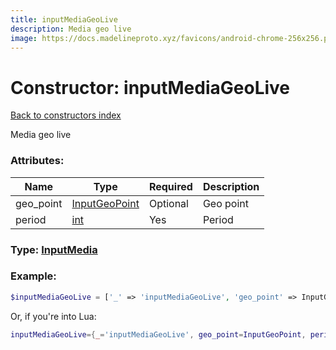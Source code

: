 ```yaml
---
title: inputMediaGeoLive
description: Media geo live
image: https://docs.madelineproto.xyz/favicons/android-chrome-256x256.png
---
```

# Constructor: inputMediaGeoLive  
[Back to constructors index](index.md)



Media geo live

### Attributes:

| Name     |    Type       | Required | Description |
|----------|---------------|----------|-------------|
|geo\_point|[InputGeoPoint](../types/InputGeoPoint.md) | Optional|Geo point|
|period|[int](../types/int.md) | Yes|Period|



### Type: [InputMedia](../types/InputMedia.md)


### Example:

```php
$inputMediaGeoLive = ['_' => 'inputMediaGeoLive', 'geo_point' => InputGeoPoint, 'period' => int];
```  


Or, if you're into Lua:

```lua
inputMediaGeoLive={_='inputMediaGeoLive', geo_point=InputGeoPoint, period=int}

```


